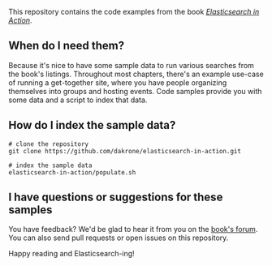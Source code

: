 This repository contains the code examples from the book [*Elasticsearch in Action*][2].

When do I need them?
--------------------

Because it's nice to have some sample data to run various searches from the book's listings. Throughout most chapters, there's an example use-case of running a get-together site, where you have people organizing themselves into groups and hosting events. Code samples provide you with some data and a script to index that data.

How do I index the sample data?
-------------------------------

    # clone the repository
    git clone https://github.com/dakrone/elasticsearch-in-action.git

    # index the sample data
    elasticsearch-in-action/populate.sh

I have questions or suggestions for these samples
-------------------------------------------------

You have feedback? We'd be glad to hear it from you on the [book's forum][1]. You can also send pull requests or open issues on this repository.

Happy reading and Elasticsearch-ing!

  [1]: http://www.manning-sandbox.com/forum.jspa?forumID=871
  [2]: http://manning.com/hinman
